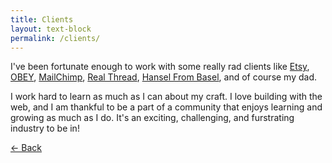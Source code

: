 ```yaml
---
title: Clients
layout: text-block
permalink: /clients/
---
```


<div class='home bio align-center' markdown='1'>
  <div class='align-center-item' markdown='1'>

I've been fortunate enough to work with some really rad clients like [Etsy](http://etsyl.com), [OBEY](http://obeyclothing.com), [MailChimp](mailchimp.com), [Real Thread](http://ead.com), [Hansel From Basel](http://hanselfrombasel.com), and of course my dad.

I work hard to learn as much as I can about my craft. I love building with the web, and I am thankful to be a part of a community that enjoys learning and growing as much as I do. It's an exciting, challenging, and furstrating industry to be in!

  <a class="back" href="{{ site.baseurl }}/">&larr; Back</a>

  </div>
</div>
